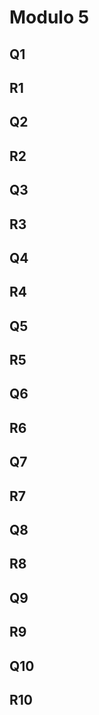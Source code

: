 # Modulo 5

## Q1

## R1

## Q2

## R2

## Q3

## R3

## Q4

## R4

## Q5

## R5

## Q6

## R6

## Q7

## R7

## Q8

## R8

## Q9

## R9

## Q10

## R10
